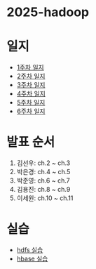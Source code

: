 # 2025-hadoop

# 일지
- [1주차 일지](https://github.com/LandvibeDev/2025-hadoop/blob/main/study_log/week01.md)
- [2주차 일지](https://github.com/LandvibeDev/2025-hadoop/blob/main/study_log/week02.md)
- [3주차 일지](https://github.com/LandvibeDev/2025-hadoop/blob/main/study_log/week03.md)
- [4주차 일지](https://github.com/LandvibeDev/2025-hadoop/blob/main/study_log/week04.md)
- [5주차 일지](https://github.com/LandvibeDev/2025-hadoop/blob/main/study_log/week05.md)
- [6주차 일지](https://github.com/LandvibeDev/2025-hadoop/blob/main/study_log/week06.md)

# 발표 순서
1. 김선우: ch.2 ~ ch.3
2. 박은경: ch.4 ~ ch.5
3. 박준영: ch.6 ~ ch.7
4. 김용진: ch.8 ~ ch.9
5. 이세원: ch.10 ~ ch.11

# 실습 
- [hdfs 실습](https://github.com/LandvibeDev/2025-hadoop/blob/main/labs/hdfs.md)
- [hbase 실습](https://github.com/LandvibeDev/2025-hadoop/blob/main/labs/hbase.md)
